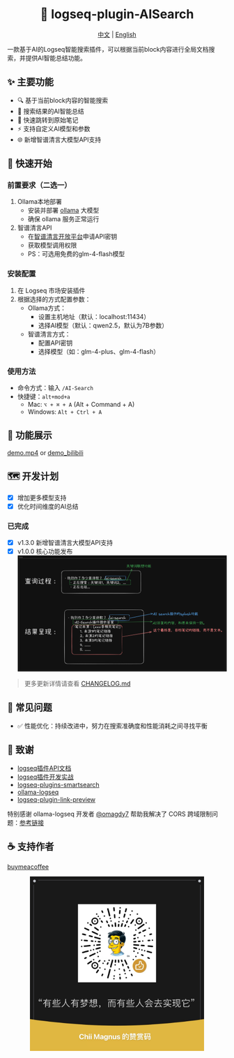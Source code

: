 <h1 align="center">
    🎉 logseq-plugin-AISearch
</h1>

<div align="center">
    <a href="readme.md">中文</a> | <a href="readme_en.md">English</a>
</div>

一款基于AI的Logseq智能搜索插件，可以根据当前block内容进行全局文档搜索，并提供AI智能总结功能。

## ✨ 主要功能
- 🔍 基于当前block内容的智能搜索
- 📝 搜索结果的AI智能总结
- 🔗 快速跳转到原始笔记
- ⚡️ 支持自定义AI模型和参数
- 🌐 新增智谱清言大模型API支持

## 🚀 快速开始

### 前置要求（二选一）
1. Ollama本地部署
   - 安装并部署 [ollama](https://ollama.com/) 大模型
   - 确保 ollama 服务正常运行
2. 智谱清言API
   - 在[智谱清言开放平台](https://open.bigmodel.cn/pricing)申请API密钥
   - 获取模型调用权限
   - PS：可选用免费的glm-4-flash模型

### 安装配置
1. 在 Logseq 市场安装插件
2. 根据选择的方式配置参数：
   - Ollama方式：
     - 设置主机地址（默认：localhost:11434）
     - 选择AI模型（默认：qwen2.5，默认为7B参数）
   - 智谱清言方式：
     - 配置API密钥
     - 选择模型（如：glm-4-plus、glm-4-flash）

### 使用方法
- 命令方式：输入 `/AI-Search`
- 快捷键：`alt+mod+a`
  - Mac: `⌥ + ⌘ + A` (Alt + Command + A)
  - Windows: `Alt + Ctrl + A`

## 📸 功能展示
[demo.mp4](https://github.com/chiimagnus/logseq-AIsearch/blob/master/public/demo.mp4)
or
[demo_bilibili](https://www.bilibili.com/video/BV1pC6wYXE93)

## 🗺️ 开发计划
- [x] 增加更多模型支持
- [x] 优化时间维度的AI总结

### 已完成
- [x] v1.3.0 新增智谱清言大模型API支持
- [x] v1.0.0 核心功能发布
  <div align="center">
    <img src="public/v1.0-AIsearch插件设计.png" width="600">
  </div>

> 更多更新详情请查看 [CHANGELOG.md](CHANGELOG.md)

## 🔧 常见问题

- ✅ 性能优化：持续改进中，努力在搜索准确度和性能消耗之间寻找平衡

## 🙏 致谢
- [logseq插件API文档](https://plugins-doc.logseq.com/)
- [logseq插件开发实战](https://correctroad.gitbook.io/logseq-plugins-in-action/chapter-1/make-logseq-plugins-support-settings)
- [logseq-plugins-smartsearch](https://github.com/sethyuan/logseq-plugin-smartsearch)
- [ollama-logseq](https://github.com/omagdy7/ollama-logseq)
- [logseq-plugin-link-preview](https://github.com/pengx17/logseq-plugin-link-preview)

特别感谢 ollama-logseq 开发者 [@omagdy7](https://github.com/omagdy7) 帮助我解决了 CORS 跨域限制问题：[参考链接](https://github.com/omagdy7/ollama-logseq/issues/32)

## ☕️ 支持作者
[buymeacoffee](https://github.com/chiimagnus/logseq-AIsearch/blob/master/public/buymeacoffee.jpg)
<div align="center">
  <img src="https://github.com/chiimagnus/logseq-AIsearch/blob/master/public/buymeacoffee.jpg" width="400">
</div>
